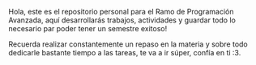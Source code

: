 Hola, este es el repositorio personal para el Ramo de Programación Avanzada, aquí desarrollarás trabajos, actividades y guardar todo lo necesario par poder tener un semestre exitoso!

Recuerda realizar constantemente un repaso en la materia y sobre todo dedicarle bastante tiempo a las tareas, te va a ir súper, confía en ti :3.
